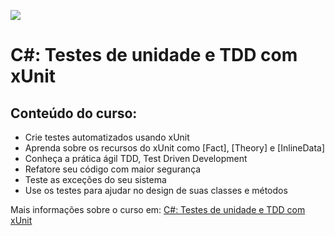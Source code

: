 ![](https://www.visa.com/images/merchantoffers/2020-12/1607375417401.1110x340px_-_smartvitrine_-_alura.jpg)
# C#: Testes de unidade e TDD com xUnit

## Conteúdo do curso:

- Crie testes automatizados usando xUnit
- Aprenda sobre os recursos do xUnit como [Fact], [Theory] e [InlineData]
- Conheça a prática ágil TDD, Test Driven Development
- Refatore seu código com maior segurança
- Teste as exceções do seu sistema
- Use os testes para ajudar no design de suas classes e métodos

Mais informações sobre o curso em: [C#: Testes de unidade e TDD com xUnit](https://cursos.alura.com.br/course/tdd-csharp-xunit)

